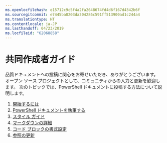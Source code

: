 ```yaml
---
ms.openlocfilehash: e15712c9c5f4a2fa2648674fd4d6f167d4342b6f
ms.sourcegitcommit: e7445ba8203da304286c591ff513900ad1c244a4
ms.translationtype: HT
ms.contentlocale: ja-JP
ms.lasthandoff: 04/23/2019
ms.locfileid: "62068858"
---
```

# <a name="contributor-guide"></a>共同作成者ガイド

品質ドキュメントへの投稿に関心をお寄せいただき、ありがとうございます。
オープン ソース プロジェクトとして、コミュニティからの入力と更新を歓迎します。
次のトピックでは、PowerShell ドキュメントに投稿する方法について説明します。

1. [開始するには](./contributing/1-GET-STARTED.md)
2. [PowerShell ドキュメントを執筆する](./contributing/2-WRITING.md)
3. [スタイル ガイド](./contributing/3-STYLE-GUIDE.md)
4. [マークダウンの詳細](./contributing/4-MARKDOWN-SPECIFICS.md)
5. [コード ブロックの書式設定](./contributing/5-FORMATTING-CODE.md)
6. [参照の更新](./contributing/6-UPDATING-REFERENCE.md)
